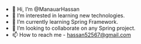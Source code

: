 - 👋 Hi, I’m @ManauarHassan
- 👀 I’m interested in learning new technologies.
- 🌱 I’m currently learning Spring Framework.
- 💞️ I’m looking to collaborate on any Spring project.
- 📫 How to reach me - hassan52567@gmail.com

<!---
ManauarHassan/ManauarHassan is a ✨ special ✨ repository because its `README.md` (this file) appears on your GitHub profile.
You can click the Preview link to take a look at your changes.
--->
